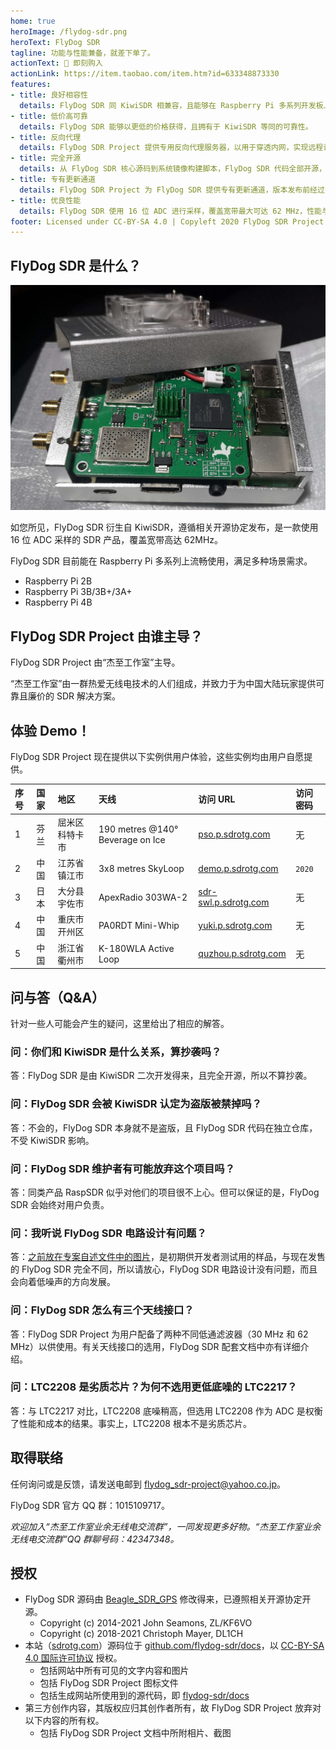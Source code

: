 ```yaml
---
home: true
heroImage: /flydog-sdr.png
heroText: FlyDog SDR
tagline: 功能与性能兼备，就差下单了。
actionText: 🛒 即刻购入
actionLink: https://item.taobao.com/item.htm?id=633348873330
features:
- title: 良好相容性
  details: FlyDog SDR 同 KiwiSDR 相兼容，且能够在 Raspberry Pi 多系列开发板上流畅运行。
- title: 低价高可靠
  details: FlyDog SDR 能够以更低的价格获得，且拥有于 KiwiSDR 等同的可靠性。
- title: 反向代理
  details: FlyDog SDR Project 提供专用反向代理服务器，以用于穿透内网，实现远程访问 FlyDog SDR，并配置有内容分发网络（Content Delivery Network）全球加速。
- title: 完全开源
  details: 从 FlyDog SDR 核心源码到系统镜像构建脚本，FlyDog SDR 代码全部开源，不留任何后门。
- title: 专有更新通道
  details: FlyDog SDR Project 为 FlyDog SDR 提供专有更新通道，版本发布前经过多次测试，以保证可用性。
- title: 优良性能
  details: FlyDog SDR 使用 16 位 ADC 进行采样，覆盖宽带最大可达 62 MHz，性能与 KiwiSDR 相媲美。
footer: Licensed under CC-BY-SA 4.0 | Copyleft 2020 FlyDog SDR Project
---
```


## FlyDog SDR 是什么？

![FlyDog SDR 样品](/sample.jpg "FlyDog SDR 样品")

如您所见，FlyDog SDR 衍生自 KiwiSDR，遵循相关开源协定发布，是一款使用 16 位 ADC 采样的 SDR 产品，覆盖宽带高达 62MHz。

FlyDog SDR 目前能在 Raspberry Pi 多系列上流畅使用，满足多种场景需求。

 - Raspberry Pi 2B
 - Raspberry Pi 3B/3B+/3A+
 - Raspberry Pi 4B

## FlyDog SDR Project 由谁主导？

FlyDog SDR Project 由“杰至工作室”主导。

“杰至工作室”由一群热爱无线电技术的人们组成，并致力于为中国大陆玩家提供可靠且廉价的 SDR 解决方案。

## 体验 Demo！

FlyDog SDR Project 现在提供以下实例供用户体验，这些实例均由用户自愿提供。

| 序号 | 国家 | 地区 | 天线 | 访问 URL | 访问密码 |
| :--- | :--- | :--- | :--- | :--- | :--- |
| 1 | 芬兰 | 屈米区科特卡市 | 190 metres @140° Beverage on Ice | [pso.p.sdrotg.com](http://pso.p.sdrotg.com/) | 无 |
| 2 | 中国 | 江苏省镇江市 | 3x8 metres SkyLoop | [demo.p.sdrotg.com](http://demo.p.sdrotg.com/) | `2020` |
| 3 | 日本 | 大分县宇佐市 | ApexRadio 303WA-2 | [sdr-swl.p.sdrotg.com](http://sdr-swl.p.sdrotg.com/) | 无 |
| 4 | 中国 | 重庆市开州区 | PA0RDT Mini-Whip | [yuki.p.sdrotg.com](http://yuki.p.sdrotg.com/) | 无 |
| 5 | 中国 | 浙江省衢州市 | K-180WLA Active Loop | [quzhou.p.sdrotg.com](http://quzhou.p.sdrotg.com/) | 无 |

## 问与答（Q&A）

针对一些人可能会产生的疑问，这里给出了相应的解答。

### 问：你们和 KiwiSDR 是什么关系，算抄袭吗？

答：FlyDog SDR 是由 KiwiSDR 二次开发得来，且完全开源，所以不算抄袭。

### 问：FlyDog SDR 会被 KiwiSDR 认定为盗版被禁掉吗？

答：不会的，FlyDog SDR 本身就不是盗版，且 FlyDog SDR 代码在独立仓库，不受 KiwiSDR 影响。

### 问：FlyDog SDR 维护者有可能放弃这个项目吗？

答：同类产品 RaspSDR 似乎对他们的项目很不上心。但可以保证的是，FlyDog SDR 会始终对用户负责。

### 问：我听说 FlyDog SDR 电路设计有问题？

答：[之前放在专案自述文件中的图片](https://i.loli.net/2020/08/28/8hHytJLSk5UlYRx.jpg)，是初期供开发者测试用的样品，与现在发售的 FlyDog SDR 完全不同，所以请放心，FlyDog SDR 电路设计没有问题，而且会向着低噪声的方向发展。

### 问：FlyDog SDR 怎么有三个天线接口？

答：FlyDog SDR Project 为用户配备了两种不同低通滤波器（30 MHz 和 62 MHz）以供使用。有关天线接口的选用，FlyDog SDR 配套文档中亦有详细介绍。

### 问：LTC2208 是劣质芯片？为何不选用更低底噪的 LTC2217？

答：与 LTC2217 对比，LTC2208 底噪稍高，但选用 LTC2208  作为 ADC 是权衡了性能和成本的结果。事实上，LTC2208 根本不是劣质芯片。

## 取得联络

任何询问或是反馈，请发送电邮到 [flydog_sdr-project@yahoo.co.jp](mailto:flydog_sdr-project@yahoo.co.jp)。

FlyDog SDR 官方 QQ 群：1015109717。

*欢迎加入“杰至工作室业余无线电交流群”，一同发现更多好物。“杰至工作室业余无线电交流群”QQ 群聊号码：42347348。*

## 授权

 - FlyDog SDR 源码由 [Beagle_SDR_GPS](https://github.com/jks-prv/Beagle_SDR_GPS) 修改得来，已遵照相关开源协定开源。
    * Copyright (c) 2014-2021 John Seamons, ZL/KF6VO
    * Copyright (c) 2018-2021 Christoph Mayer, DL1CH
 - 本站（[sdrotg.com](https://sdrotg.com)）源码位于 [github.com/flydog-sdr/docs](https://github.com/flydog-sdr/docs)，以 [CC-BY-SA 4.0 国际许可协议](https://creativecommons.org/licenses/by/4.0/deed.zh) 授权。
    * 包括网站中所有可见的文字内容和图片
    * 包括 FlyDog SDR Project 图标文件
    * 包括生成网站所使用到的源代码，即 [flydog-sdr/docs](https://github.com/flydog-sdr/docs)
 - 第三方创作内容，其版权应归其创作者所有，故 FlyDog SDR Project 放弃对以下内容的所有权。
    * 包括 FlyDog SDR Project 文档中所附相片、截图
